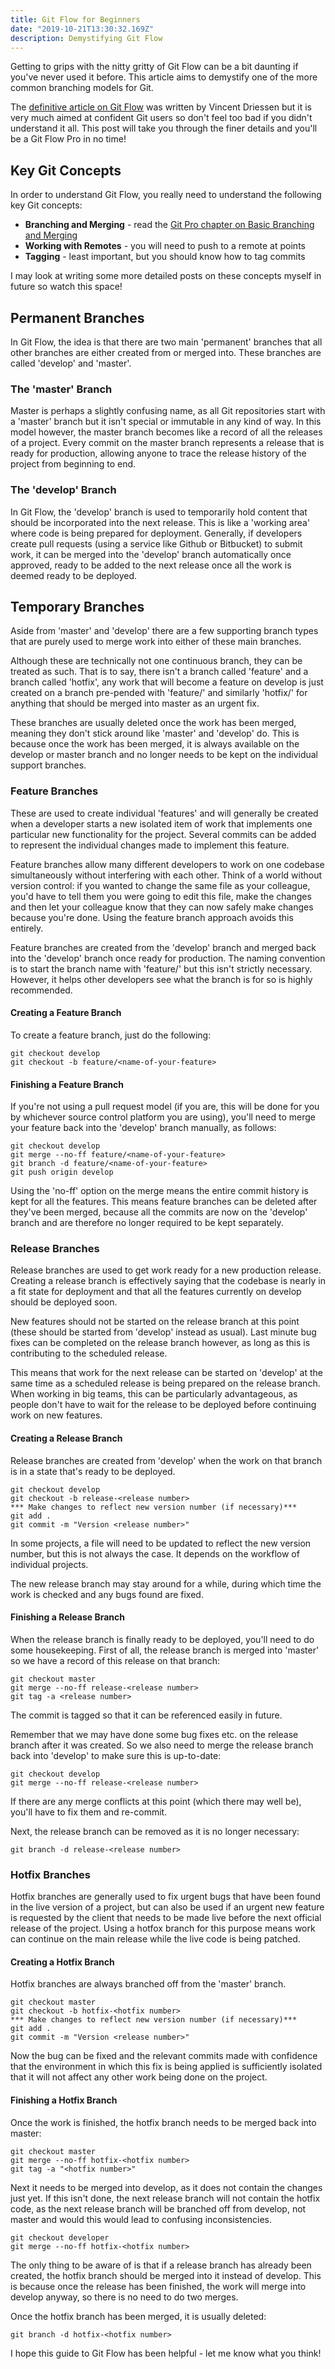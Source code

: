 ```yaml
---
title: Git Flow for Beginners
date: "2019-10-21T13:30:32.169Z"
description: Demystifying Git Flow
---
```


Getting to grips with the nitty gritty of Git Flow can be a bit daunting if you've never used it before. This article aims to demystify one of the more common branching models for Git.

The [definitive article on Git Flow](https://nvie.com/posts/a-successful-git-branching-model/) was written by Vincent Driessen but it is very much aimed at confident Git users so don't feel too bad if you didn't understand it all. This post will take you through the finer details and you'll be a Git Flow Pro in no time!

## Key Git Concepts

In order to understand Git Flow, you really need to understand the following key Git concepts:

* **Branching and Merging** - read the [Git Pro chapter on Basic Branching and Merging](https://git-scm.com/book/en/v2/Git-Branching-Basic-Branching-and-Merging)
* **Working with Remotes** - you will need to push to a remote at points
* **Tagging** - least important, but you should know how to tag commits

I may look at writing some more detailed posts on these concepts myself in future so watch this space!

## Permanent Branches

In Git Flow, the idea is that there are two main 'permanent' branches that all other branches are either created from or merged into. These branches are called 'develop' and 'master'.

### The 'master' Branch

Master is perhaps a slightly confusing name, as all Git repositories start with a 'master' branch but it isn't special or immutable in any kind of way. In this model however, the master branch becomes like a record of all the releases of a project. Every commit on the master branch represents a release that is ready for production, allowing anyone to trace the release history of the project from beginning to end.

### The 'develop' Branch

In Git Flow, the 'develop' branch is used to temporarily hold content that should be incorporated into the next release. This is like a 'working area' where code is being prepared for deployment. Generally, if developers create pull requests (using a service like Github or Bitbucket) to submit work, it can be merged into the 'develop' branch automatically once approved, ready to be added to the next release once all the work is deemed ready to be deployed.

## Temporary Branches

Aside from 'master' and 'develop' there are a few supporting branch types that are purely used to merge work into either of these main branches.

Although these are technically not one continuous branch, they can be treated as such. That is to say, there isn't a branch called 'feature' and a branch called 'hotfix', any work that will become a feature on develop is just created on a branch pre-pended with 'feature/' and similarly 'hotfix/' for anything that should be merged into master as an urgent fix.

These branches are usually deleted once the work has been merged, meaning they don't stick around like 'master' and 'develop' do. This is because once the work has been merged, it is always available on the develop or master branch and no longer needs to be kept on the individual support branches.

### Feature Branches

These are used to create individual 'features' and will generally be created when a developer starts a new isolated item of work that implements one particular new functionality for the project. Several commits can be added to represent the individual changes made to implement this feature.

Feature branches allow many different developers to work on one codebase simultaneously without interfering with each other. Think of a world without version control: if you wanted to change the same file as your colleague, you'd have to tell them you were going to edit this file, make the changes and then let your colleague know that they can now safely make changes because you're done. Using the feature branch approach avoids this entirely.

Feature branches are created from the 'develop' branch and merged back into the 'develop' branch once ready for production. The naming convention is to start the branch name with 'feature/' but this isn't strictly necessary. However, it helps other developers see what the branch is for so is highly recommended.

#### Creating a Feature Branch

To create a feature branch, just do the following:

    git checkout develop
    git checkout -b feature/<name-of-your-feature>

#### Finishing a Feature Branch

If you're not using a pull request model (if you are, this will be done for you by whichever source control platform you are using), you'll need to merge your feature back into the 'develop' branch manually, as follows:

    git checkout develop
    git merge --no-ff feature/<name-of-your-feature>
    git branch -d feature/<name-of-your-feature>
    git push origin develop

Using the 'no-ff' option on the merge means the entire commit history is kept for all the features. This means feature branches can be deleted after they've been merged, because all the commits are now on the 'develop' branch and are therefore no longer required to be kept separately.

### Release Branches

Release branches are used to get work ready for a new production release. Creating a release branch is effectively saying that the codebase is nearly in a fit state for deployment and that all the features currently on develop should be deployed soon.

New features should not be started on the release branch at this point (these should be started from 'develop' instead as usual). Last minute bug fixes can be completed on the release branch however, as long as this is contributing to the scheduled release.

This means that work for the next release can be started on 'develop' at the same time as a scheduled release is being prepared on the release branch. When working in big teams, this can be particularly advantageous, as people don't have to wait for the release to be deployed before continuing work on new features.

#### Creating a Release Branch

Release branches are created from 'develop' when the work on that branch is in a state that's ready to be deployed.

    git checkout develop
    git checkout -b release-<release number>
    *** Make changes to reflect new version number (if necessary)***
    git add .
    git commit -m "Version <release number>"

In some projects, a file will need to be updated to reflect the new version number, but this is not always the case. It depends on the workflow of individual projects.

The new release branch may stay around for a while, during which time the work is checked and any bugs found are fixed.

#### Finishing a Release Branch

When the release branch is finally ready to be deployed, you'll need to do some housekeeping. First of all, the release branch is merged into 'master' so we have a record of this release on that branch:

    git checkout master
    git merge --no-ff release-<release number>
    git tag -a <release number>

The commit is tagged so that it can be referenced easily in future.

Remember that we may have done some bug fixes etc. on the release branch after it was created. So we also need to merge the release branch back into 'develop' to make sure this is up-to-date:

    git checkout develop
    git merge --no-ff release-<release number>

If there are any merge conflicts at this point (which there may well be), you'll have to fix them and re-commit.

Next, the release branch can be removed as it is no longer necessary:

    git branch -d release-<release number>

### Hotfix Branches

Hotfix branches are generally used to fix urgent bugs that have been found in the live version of a project, but can also be used if an urgent new feature is requested by the client that needs to be made live before the next official release of the project. Using a hotfox branch for this purpose means work can continue on the main release while the live code is being patched.

#### Creating a Hotfix Branch

Hotfix branches are always branched off from the 'master' branch.

    git checkout master
    git checkout -b hotfix-<hotfix number>
    *** Make changes to reflect new version number (if necessary)***
    git add .
    git commit -m "Version <release number>"

Now the bug can be fixed and the relevant commits made with confidence that the environment in which this fix is being applied is sufficiently isolated that it will not affect any other work being done on the project.

#### Finishing a Hotfix Branch

Once the work is finished, the hotfix branch needs to be merged back into master:

    git checkout master
    git merge --no-ff hotfix-<hotfix number>
    git tag -a "<hotfix number>"

Next it needs to be merged into develop, as it does not contain the changes just yet. If this isn't done, the next release branch will not contain the hotfix code, as the next release branch will be branched off from develop, not master and would this would lead to confusing inconsistencies.

    git checkout developer
    git merge --no-ff hotfix-<hotfix number>

The only thing to be aware of is that if a release branch has already been created, the hotfix branch should be merged into it instead of develop. This is because once the release has been finished, the work will merge into develop anyway, so there is no need to do two merges.

Once the hotfix branch has been merged, it is usually deleted:

    git branch -d hotfix-<hotfix number>

I hope this guide to Git Flow has been helpful - let me know what you think!

